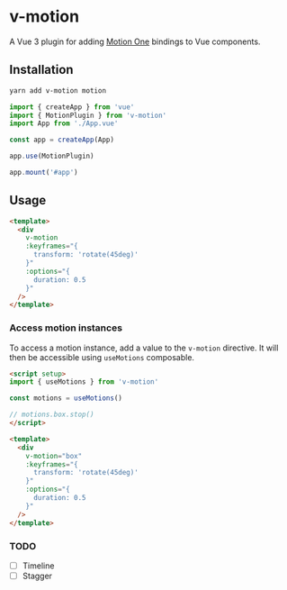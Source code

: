 # v-motion

A Vue 3 plugin for adding [Motion One](https://motion.dev/) bindings to Vue components.

## Installation

```sh
yarn add v-motion motion
```

```ts
import { createApp } from 'vue'
import { MotionPlugin } from 'v-motion'
import App from './App.vue'

const app = createApp(App)

app.use(MotionPlugin)

app.mount('#app')
```

## Usage

```html
<template>
  <div
    v-motion
    :keyframes="{
      transform: 'rotate(45deg)'
    }"
    :options="{
      duration: 0.5
    }"
  />
</template>
```

### Access motion instances

To access a motion instance, add a value to the `v-motion` directive. It will then be accessible using `useMotions` composable.

```html
<script setup>
import { useMotions } from 'v-motion'

const motions = useMotions()

// motions.box.stop()
</script>

<template>
  <div
    v-motion="box"
    :keyframes="{
      transform: 'rotate(45deg)'
    }"
    :options="{
      duration: 0.5
    }"
  />
</template>
```

### TODO
- [ ] Timeline
- [ ] Stagger